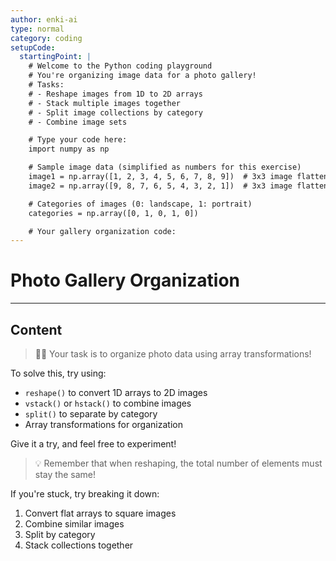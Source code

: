 ```yaml
---
author: enki-ai
type: normal
category: coding
setupCode:
  startingPoint: |
    # Welcome to the Python coding playground
    # You're organizing image data for a photo gallery!
    # Tasks:
    # - Reshape images from 1D to 2D arrays
    # - Stack multiple images together
    # - Split image collections by category
    # - Combine image sets

    # Type your code here:
    import numpy as np

    # Sample image data (simplified as numbers for this exercise)
    image1 = np.array([1, 2, 3, 4, 5, 6, 7, 8, 9])  # 3x3 image flattened
    image2 = np.array([9, 8, 7, 6, 5, 4, 3, 2, 1])  # 3x3 image flattened

    # Categories of images (0: landscape, 1: portrait)
    categories = np.array([0, 1, 0, 1, 0])

    # Your gallery organization code:
---
```


# Photo Gallery Organization

---

## Content

> 👩‍💻 Your task is to organize photo data using array transformations!

To solve this, try using:

- `reshape()` to convert 1D arrays to 2D images
- `vstack()` or `hstack()` to combine images
- `split()` to separate by category
- Array transformations for organization

Give it a try, and feel free to experiment!

> 💡 Remember that when reshaping, the total number of elements must stay the
> same!

If you're stuck, try breaking it down:

1. Convert flat arrays to square images
2. Combine similar images
3. Split by category
4. Stack collections together
